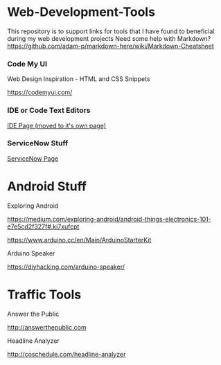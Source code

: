 Web-Development-Tools
=====================

This repository is to support links for tools that I have found to beneficial during my web development projects
Need some help with Markdown? https://github.com/adam-p/markdown-here/wiki/Markdown-Cheatsheet

### Code My UI
Web Design Inspiration - HTML and CSS Snippets

https://codemyui.com/

### IDE or Code Text Editors
<a href="https://github.com/jthurston/Web-Development-Tools/blob/master/ide.md">IDE Page (moved to it's own page)</a>

### ServiceNow Stuff
<a href="https://github.com/jthurston/Web-Development-Tools/blob/master/servicenow.md">ServiceNow Page</a>

Android Stuff
===================

Exploring Android

https://medium.com/exploring-android/android-things-electronics-101-e7e5cd2f327f#.ki7xufcpt

https://www.arduino.cc/en/Main/ArduinoStarterKit

Arduino Speaker

https://diyhacking.com/arduino-speaker/


Traffic Tools
===================
Answer the Public

http://answerthepublic.com

Headline Analyzer

http://coschedule.com/headline-analyzer
